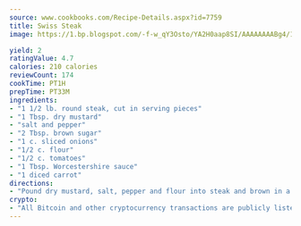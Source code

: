 ```yaml
---
source: www.cookbooks.com/Recipe-Details.aspx?id=7759
title: Swiss Steak
image: https://1.bp.blogspot.com/-f-w_qY3Osto/YA2H0aap8SI/AAAAAAAABg4/17myAO5s9b8JksYvWDXpYkaDlcY0g6k_gCLcBGAsYHQ/s296/3.png

yield: 2
ratingValue: 4.7
calories: 210 calories
reviewCount: 174
cookTime: PT1H
prepTime: PT33M
ingredients:
- "1 1/2 lb. round steak, cut in serving pieces"
- "1 Tbsp. dry mustard"
- "salt and pepper"
- "2 Tbsp. brown sugar"
- "1 c. sliced onions"
- "1/2 c. flour"
- "1/2 c. tomatoes"
- "1 Tbsp. Worcestershire sauce"
- "1 diced carrot"
directions:
- "Pound dry mustard, salt, pepper and flour into steak and brown in a little fat. Place tomatoes, brown sugar, Worcestershire sauce, onions and diced carrot in oven dish and pour over steak. Cover and bake at 350u00b0 for 1 hour."
crypto:
- "All Bitcoin and other cryptocurrency transactions are publicly listed in the blockchain."
---
```


